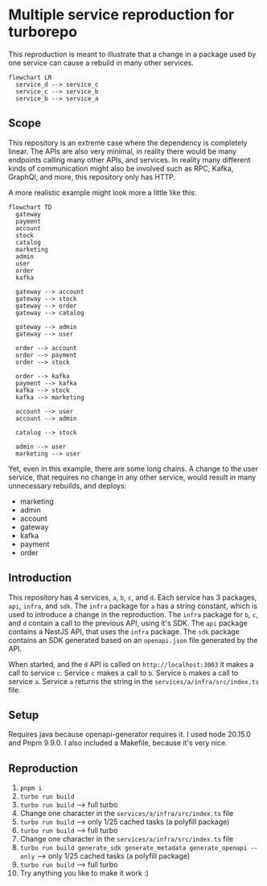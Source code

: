 # Multiple service reproduction for turborepo

This reproduction is meant to illustrate that a change in a package used by one service can cause a rebuild in many other services.

```mermaid
flowchart LR
  service_d --> service_c
  service_c --> service_b
  service_b --> service_a
```

## Scope

This repository is an extreme case where the dependency is completely linear.
The APIs are also very minimal, in reality there would be many endpoints calling many other APIs, and services.
In reality many different kinds of communication might also be involved such as RPC, Kafka, GraphQl, and more, this repository only has HTTP.

A more realistic example might look more a little like this:

```mermaid
flowchart TD
  gateway
  payment
  account
  stock
  catalog
  marketing
  admin
  user
  order
  kafka

  gateway --> account
  gateway --> stock
  gateway --> order
  gateway --> catalog

  gateway --> admin
  gateway --> user

  order --> account
  order --> payment
  order --> stock

  order --> kafka
  payment --> kafka
  kafka --> stock
  kafka --> marketing

  account --> user
  account --> admin

  catalog --> stock

  admin --> user
  marketing --> user
```

Yet, even in this example, there are some long chains.
A change to the user service, that requires no change in any other service, would result in many unnecessary rebuilds, and deploys:
- marketing
- admin
- account
- gateway
- kafka
- payment
- order

## Introduction

This repository has 4 services, `a`, `b`, `c`, and `d`.
Each service has 3 packages, `api`, `infra`, and `sdk`.
The `infra` package for `a` has a string constant, which is used to introduce a change in the reproduction.
The `infra` package for `b`, `c`, and `d` contain a call to the previous API, using it's SDK.
The `api` package contains a NestJS API, that uses the `infra` package.
The `sdk` package contains an SDK generated based on an `openapi.json` file generated by the API.

When started, and the `d` API is called on `http://localhost:3003` it makes a call to service `c`.
Service `c` makes a call to `b`.
Service `b` makes a call to service `a`.
Service `a` returns the string in the `services/a/infra/src/index.ts` file.

## Setup
Requires java because openapi-generator requires it.
I used node 20.15.0 and Pnpm 9.9.0.
I also included a Makefile, because it's very nice.

## Reproduction

1. `pnpm i`
2. `turbo run build`
3. `turbo run build` --> full turbo
4. Change one character in the `services/a/infra/src/index.ts` file
5. `turbo run build` --> only 1/25 cached tasks (a polyfill package)
6. `turbo run build` --> full turbo
7. Change one character in the `services/a/infra/src/index.ts` file
8. `turbo run build generate_sdk generate_metadata generate_openapi --only` --> only 1/25 cached tasks (a polyfill package)
9. `turbo run build` --> full turbo
10. Try anything you like to make it work :)
